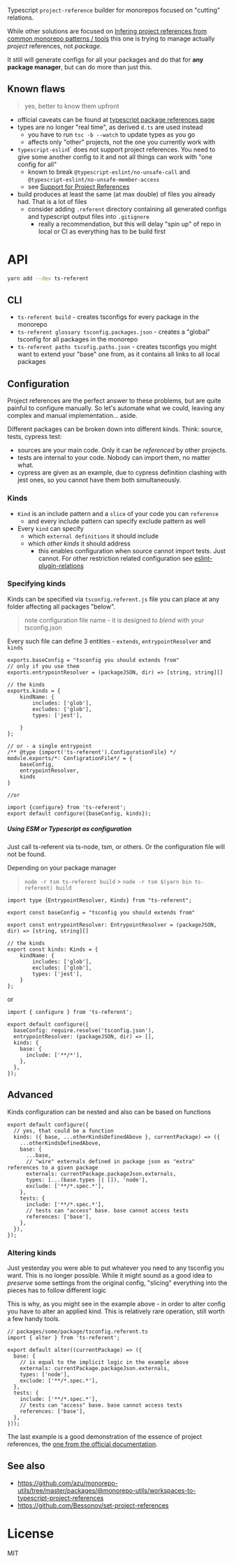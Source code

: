 Typescript `project-reference` builder for monorepos focused on "cutting" relations.

While other solutions are focused on [Infering project references from common monorepo patterns / tools](https://github.com/microsoft/TypeScript/issues/25376)
this one is trying to manage actually _project_ references, not _package_.

It still will generate configs for all your packages and do that for **any package manager**, but can do more than just this.

## Known flaws

> yes, better to know them upfront

- official caveats can be found at [typescript package references page](https://www.typescriptlang.org/docs/handbook/project-references.html#caveats-for-project-references)
- types are no longer "real time", as derived `d.ts` are used instead
  - you have to run `tsc -b --watch` to update types as you go
  - affects only "other" projects, not the one you currently work with
- `typescript-eslin`t` does not support project references. You need to give some another config to it and not all things can work with "one config for all"
  - known to break `@typescript-eslint/no-unsafe-call` and `@typescript-eslint/no-unsafe-member-access`
  - see [Support for Project References](https://github.com/typescript-eslint/typescript-eslint/issues/2094)
- build produces at least the same (at max double) of files you already had. That is a lot of files
  - consider adding `.referent` directory containing all generated configs and typescript output files into `.gitignore`
    - really a recommendation, but this will delay "spin up" of repo in local or CI as everything has to be build first

# API

```bash
yarn add --dev ts-referent
```

## CLI

- `ts-referent build` - creates tsconfigs for every package in the monorepo
- `ts-referent glossary tsconfig.packages.json` - creates a "global" tsconfig for all packages in the monorepo
- `ts-referent paths tscofig.paths.json` - creates tsconfigs you might want to extend your "base" one from, as it
  contains all links to all local packages

## Configuration

Project references are the perfect answer to these problems, but are quite painful to configure manually.
So let's automate what we could, leaving any complex and manual implementation... aside.

Different packages can be broken down into different kinds. Think: source, tests, cypress test:

- sources are your main code. Only it can be _referenced_ by other projects.
- tests are internal to your code. Nobody can import them, no matter what.
- cypress are given as an example, due to cypress definition clashing with jest ones, so you cannot have them both
  simultaneously.

### Kinds

- `Kind` is an include pattern and a `slice` of your code you can `reference`
  - and every include pattern can specify exclude pattern as well
- Every `kind` can specify
  - which `external definitions` it should include
  - which _other kinds_ it should address
    - this enables configuration when source cannot import tests. Just cannot. For other restriction related
      configuration see [eslint-plugin-relations](https://github.com/theKashey/eslint-plugin-relations)

### Specifying kinds

Kinds can be specified via `tsconfig.referent.js` file you can place at any folder affecting all packages "below".

> note configuration file name - it is designed to _blend_ with your tsconfig.json

Every such file can define 3 entities - `extends`, `entrypointResolver` and `kinds`

```tsx
exports.baseConfig = "tsconfig you should extends from"
// only if you use them
exports.entrypointResolver = (packageJSON, dir) => [string, string][]

// the kinds
exports.kinds = {
    kindName: {
        includes: ['glob'],
        excludes: ['glob'],
        types: ['jest'],

    }
};

// or - a single entrypoint
/** @type {import('ts-referent').ConfigurationFile} */
module.exports/*: ConfigrationFile*/ = {
    baseConfig,
    entrypointResolver,
    kinds
}

//or

import {configure} from 'ts-referent';
export default configure({baseConfig, kinds});
```

##### Using ESM or Typescript as configuration

Just call ts-referent via ts-node, tsm, or others. Or the configuration file will not be found.

Depending on your package manager

> `node -r tsm ts-referent build` > `node -r tsm $(yarn bin ts-referent) build`

```tsx
import type {EntrypointResolver, Kinds} from "ts-referent";

export const baseConfig = "tsconfig you should extends from"

export const entrypointResolver: EntrypointResolver = (packageJSON, dir) => [string, string][]

// the kinds
export const kinds: Kinds = {
    kindName: {
        includes: ['glob'],
        excludes: ['glob'],
        types: ['jest'],
    }
};
```

or

```tsx
import { configure } from 'ts-referent';

export default configure({
  baseConfig: require.resolve('tsconfig.json'),
  entrypointResolver: (packageJSON, dir) => [],
  kinds: {
    base: {
      include: ['**/*'],
    },
  },
});
```

## Advanced

Kinds configuration can be nested and also can be based on functions

```tsx
export default configure({
  // yes, that could be a function
  kinds: ({ base, ...otherKindsDefinedAbove }, currentPackage) => ({
    ...otherKindsDefinedAbove,
    base: {
      ...base,
      // "wire" externals defined in package json as "extra" references to a given package
      externals: currentPackage.packageJson.externals,
      types: [...(base.types || []), 'node'],
      exclude: ['**/*.spec.*'],
    },
    tests: {
      include: ['**/*.spec.*'],
      // tests can "access" base. base cannot access tests
      references: ['base'],
    },
  }),
});
```

### Altering kinds

Just yesterday you were able to put whatever you need to any tsconfig you want. This is no longer possible.
While it might sound as a good idea to _preserve_ some settings from the original config, "slicing" everything into the pieces has to follow different logic

This is why, as you might see in the example above - in order to alter config you have to alter an applied kind.
This is relatively rare operation, still worth a few handy tools.

```tsx
// packages/some/package/tsconfig.referent.ts
import { alter } from 'ts-referent';

export default alter((currentPackage) => ({
  base: {
    // is equal to the implicit logic in the example above
    externals: currentPackage.packageJson.externals,
    types: ['node'],
    exclude: ['**/*.spec.*'],
  },
  tests: {
    include: ['**/*.spec.*'],
    // tests can "access" base. base cannot access tests
    references: ['base'],
  },
}));
```

The last example is a good demonstration of the essence of project references, the [one from the official documentation](https://www.typescriptlang.org/docs/handbook/project-references.html).

## See also

- https://github.com/azu/monorepo-utils/tree/master/packages/@monorepo-utils/workspaces-to-typescript-project-references
- https://github.com/Bessonov/set-project-references

# License

MIT
